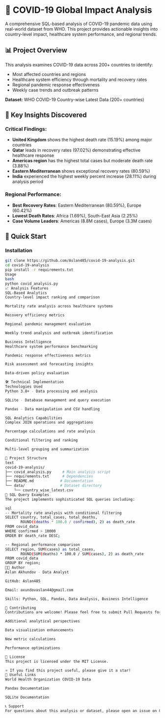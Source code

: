 # 🦠 COVID-19 Global Impact Analysis

A comprehensive SQL-based analysis of COVID-19 pandemic data using real-world dataset from WHO. This project provides actionable insights into country-level impact, healthcare system performance, and regional trends.

## 📊 Project Overview

This analysis examines COVID-19 data across 200+ countries to identify:
- Most affected countries and regions
- Healthcare system efficiency through mortality and recovery rates
- Regional pandemic response effectiveness
- Weekly case trends and outbreak patterns

**Dataset:** WHO COVID-19 Country-wise Latest Data (200+ countries)

## 🎯 Key Insights Discovered

### Critical Findings:
- **United Kingdom** shows the highest death rate (15.19%) among major countries
- **Qatar** leads in recovery rates (97.02%) demonstrating effective healthcare response
- **Americas region** has the highest total cases but moderate death rate (3.88%)
- **Eastern Mediterranean** shows exceptional recovery rates (80.59%)
- **India** experienced the highest weekly percent increase (28.11%) during analysis period

### Regional Performance:
- **Best Recovery Rates**: Eastern Mediterranean (80.59%), Europe (60.42%)
- **Lowest Death Rates**: Africa (1.69%), South-East Asia (2.25%)
- **Case Volume Leaders**: Americas (8.8M cases), Europe (3.3M cases)

## 🚀 Quick Start

### Installation
```bash
git clone https://github.com/Aslan485/covid-19-analysis.git
cd covid-19-analysis
pip install -r requirements.txt
Usage
bash
python covid_analysis.py
📈 Analysis Features
SQL-Based Analytics
Country-level impact ranking and comparison

Mortality rate analysis across healthcare systems

Recovery efficiency metrics

Regional pandemic management evaluation

Weekly trend analysis and outbreak identification

Business Intelligence
Healthcare system performance benchmarking

Pandemic response effectiveness metrics

Risk assessment and forecasting insights

Data-driven policy evaluation

🛠️ Technical Implementation
Technologies Used
Python 3.8+ - Data processing and analysis

SQLite - Database management and query execution

Pandas - Data manipulation and CSV handling

SQL Analytics Capabilities
Complex JOIN operations and aggregations

Percentage calculations and rate analysis

Conditional filtering and ranking

Multi-level grouping and summarization

📁 Project Structure
text
covid-19-analysis/
├── covid_analysis.py     # Main analysis script
├── requirements.txt      # Dependencies
├── README.md            # Documentation
└── data/                # Dataset directory
    └── country_wise_latest.csv
🔧 SQL Query Examples
The project implements sophisticated SQL queries including:

sql
-- Mortality rate analysis with conditional filtering
SELECT country, total_cases, total_deaths,
       ROUND((deaths * 100.0 / confirmed), 2) as death_rate
FROM covid_data 
WHERE confirmed > 10000 
ORDER BY death_rate DESC;

-- Regional performance comparison
SELECT region, SUM(cases) as total_cases,
       ROUND(SUM(deaths) * 100.0 / SUM(cases), 2) as death_rate
FROM covid_data
GROUP BY region;
👨‍💻 Author
Aslan Akhundov - Data Analyst

GitHub: Aslan485

Email: axundovaslan44@gmail.com

Skills: Python, SQL, Pandas, Data Analysis, Business Intelligence

🤝 Contributing
Contributions are welcome! Please feel free to submit Pull Requests for:

Additional analytical perspectives

Data visualization enhancements

New metric calculations

Performance optimizations

📄 License
This project is licensed under the MIT License.

⭐ If you find this project useful, please give it a star!
🔗 Useful Links
World Health Organization COVID-19 Data

Pandas Documentation

SQLite Documentation

📞 Support
For questions about this analysis or dataset, please open an issue on GitHub.
